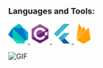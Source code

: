 
### Languages and Tools:
<p align="left">
  <a href="https://www.dart.dev" target="_blank" rel="noreferrer">
    <img src="https://raw.githubusercontent.com/devicons/devicon/master/icons/dart/dart-original.svg" alt="dart" width="40" height="40"/>
  </a>
  <a href="https://www.w3schools.com/cs/" target="_blank" rel="noreferrer">
    <img src="https://raw.githubusercontent.com/devicons/devicon/master/icons/csharp/csharp-original.svg" alt="csharp" width="40" height="40"/>
  </a>
  <a href="https://flutter.dev" target="_blank" rel="noreferrer">
    <img src="https://raw.githubusercontent.com/devicons/devicon/master/icons/flutter/flutter-original.svg" alt="flutter" width="40" height="40"/>
  </a>
  <a href="https://firebase.google.com" target="_blank" rel="noreferrer">
    <img src="https://raw.githubusercontent.com/devicons/devicon/master/icons/firebase/firebase-plain.svg" alt="firebase" width="40" height="40"/>
  </a>
</p>
<p align="left">
  <img src="https://media.giphy.com/media/v1.Y2lkPTc5MGI3NjExeW1kNTNkamN3Z3VteDNwbXYyODlpdDVmeG0yejV6bjl6ZHNhOXdqbyZlcD12MV9naWZzX3NlYXJjaCZjdD1n/Hw0wIr1YL75VC/giphy.gif" alt="GIF" width="300" />
</p>
